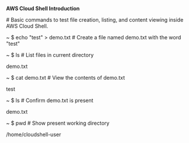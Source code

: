 **AWS Cloud Shell Introduction**





\# Basic commands to test file creation, listing, and content viewing inside AWS Cloud Shell.



~ $ echo "test" > demo.txt          # Create a file named demo.txt with the word "test"



~ $ ls                              # List files in current directory

demo.txt



~ $ cat demo.txt                    # View the contents of demo.txt

test



~ $ ls                              # Confirm demo.txt is present

demo.txt



~ $ pwd                             # Show present working directory

/home/cloudshell-user






